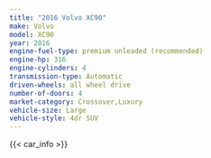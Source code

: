 ```yaml
---
title: "2016 Volvo XC90"
make: Volvo
model: XC90
year: 2016
engine-fuel-type: premium unleaded (recommended)
engine-hp: 316
engine-cylinders: 4
transmission-type: Automatic
driven-wheels: all wheel drive
number-of-doors: 4
market-category: Crossover,Luxury
vehicle-size: Large
vehicle-style: 4dr SUV
---
```


{{< car_info >}}
